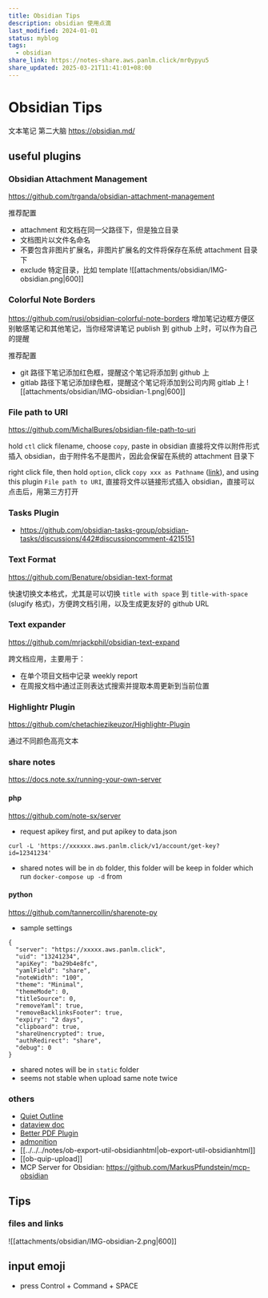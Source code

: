 ```yaml
---
title: Obsidian Tips
description: obsidian 使用点滴
last_modified: 2024-01-01
status: myblog
tags:
  - obsidian
share_link: https://notes-share.aws.panlm.click/mr0ypyu5
share_updated: 2025-03-21T11:41:01+08:00
---
```


# Obsidian Tips
文本笔记 第二大脑
https://obsidian.md/

## useful plugins
### Obsidian Attachment Management
https://github.com/trganda/obsidian-attachment-management

推荐配置
- attachment 和文档在同一父路径下，但是独立目录
- 文档图片以文件名命名
- 不要包含非图片扩展名，非图片扩展名的文件将保存在系统 attachment 目录下
- exclude 特定目录，比如 template
![[attachments/obsidian/IMG-obsidian.png|600]]

### Colorful Note Borders
https://github.com/rusi/obsidian-colorful-note-borders
增加笔记边框方便区别敏感笔记和其他笔记，当你经常讲笔记 publish 到 github 上时，可以作为自己的提醒

推荐配置
- git 路径下笔记添加红色框，提醒这个笔记将添加到 github 上
- gitlab 路径下笔记添加绿色框，提醒这个笔记将添加到公司内网 gitlab 上
![[attachments/obsidian/IMG-obsidian-1.png|600]]

### File path to URI
https://github.com/MichalBures/obsidian-file-path-to-uri

hold `ctl` click filename, choose `copy`, paste in obsidian
直接将文件以附件形式插入 obsidian，由于附件名不是图片，因此会保留在系统的 attachment 目录下

right click file, then hold `option`, click `copy xxx as Pathname` ([link](https://technastic.com/copy-file-path-mac/)), and using this plugin `File path to URI`, 
直接将文件以链接形式插入 obsidian，直接可以点击后，用第三方打开

### Tasks Plugin
- https://github.com/obsidian-tasks-group/obsidian-tasks/discussions/442#discussioncomment-4215151

### Text Format
https://github.com/Benature/obsidian-text-format

快速切换文本格式，尤其是可以切换 `title with space` 到 `title-with-space` (slugify 格式)，方便跨文档引用，以及生成更友好的 github URL

### Text expander
https://github.com/mrjackphil/obsidian-text-expand

跨文档应用，主要用于：
- 在单个项目文档中记录 weekly report
- 在周报文档中通过正则表达式搜索并提取本周更新到当前位置

### Highlightr Plugin
https://github.com/chetachiezikeuzor/Highlightr-Plugin

通过不同颜色高亮文本

### share notes
https://docs.note.sx/running-your-own-server

#### php
https://github.com/note-sx/server
- request apikey first, and put apikey to data.json
```
curl -L 'https://xxxxxx.aws.panlm.click/v1/account/get-key?id=12341234'
```
- shared notes will be in `db` folder, this folder will be keep in folder which run `docker-compose up -d` from

#### python
https://github.com/tannercollin/sharenote-py

- sample settings
```
{
  "server": "https://xxxxx.aws.panlm.click",
  "uid": "13241234",
  "apiKey": "ba29b4e8fc",
  "yamlField": "share",
  "noteWidth": "100",
  "theme": "Minimal",
  "themeMode": 0,
  "titleSource": 0,
  "removeYaml": true,
  "removeBacklinksFooter": true,
  "expiry": "2 days",
  "clipboard": true,
  "shareUnencrypted": true,
  "authRedirect": "share",
  "debug": 0
}

```
- shared notes will be in `static` folder
- seems not stable when upload same note twice 

### others 
- [Quiet Outline](https://github.com/guopenghui/obsidian-quiet-outline)
- [dataview doc](https://blacksmithgu.github.io/obsidian-dataview/)
- [Better PDF Plugin](https://github.com/MSzturc/obsidian-better-pdf-plugin/)
- [admonition](https://github.com/valentine195/obsidian-admonition)
- [[../../../notes/ob-export-util-obsidianhtml|ob-export-util-obsidianhtml]]
- [[ob-quip-upload]]
- MCP Server for Obsidian: https://github.com/MarkusPfundstein/mcp-obsidian


## Tips
### files and links
![[attachments/obsidian/IMG-obsidian-2.png|600]]


## input emoji
- press Control + Command + SPACE





